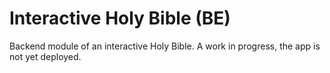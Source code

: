 # Interactive Holy Bible (BE)
Backend module of an interactive Holy Bible. A work in progress, the app is not yet deployed.
